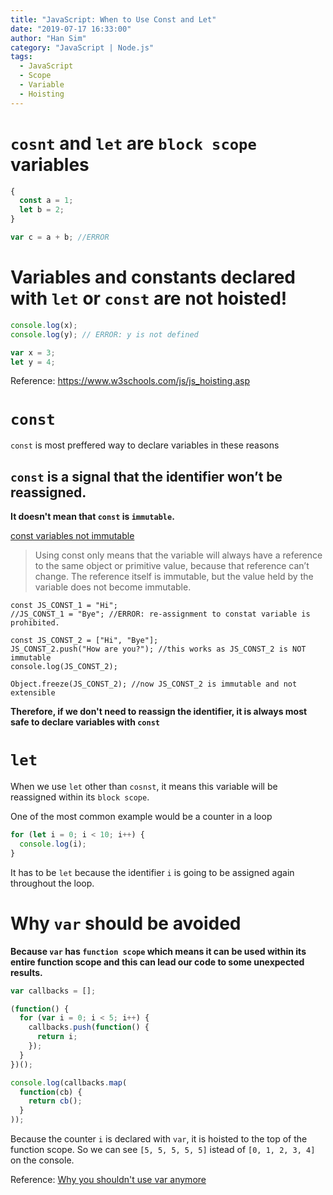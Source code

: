 ```yaml
---
title: "JavaScript: When to Use Const and Let"
date: "2019-07-17 16:33:00"
author: "Han Sim"
category: "JavaScript | Node.js"
tags:
  - JavaScript
  - Scope
  - Variable
  - Hoisting
---
```


# `cosnt` and `let` are `block scope` variables

```JavaScript
{
  const a = 1;
  let b = 2;
}

var c = a + b; //ERROR
```

# Variables and constants declared with `let` or `const` are not hoisted!

```JavaScript
console.log(x);
console.log(y); // ERROR: y is not defined

var x = 3;
let y = 4;
```

Reference: https://www.w3schools.com/js/js_hoisting.asp

# `const`

`const` is most preffered way to declare variables in these reasons

## `const` is a signal that the identifier won’t be reassigned.

**It doesn't mean that `const` is `immutable`.** 

[const variables not immutable](https://ponyfoo.com/articles/const-variables-not-immutable)

> Using const only means that the variable will always have a reference to the same object or primitive value, because that reference can’t change. The reference itself is immutable, but the value held by the variable does not become immutable.

```JavaScript{2,5}
const JS_CONST_1 = "Hi";
//JS_CONST_1 = "Bye"; //ERROR: re-assignment to constat variable is prohibited.

const JS_CONST_2 = ["Hi", "Bye"];
JS_CONST_2.push("How are you?"); //this works as JS_CONST_2 is NOT immutable
console.log(JS_CONST_2);

Object.freeze(JS_CONST_2); //now JS_CONST_2 is immutable and not extensible
```

**Therefore, if we don't need to reassign the identifier, it is always most safe to declare variables with `const`** 

# `let`

When we use `let` other than `cosnst`, it means this variable will be reassigned within its `block scope`. 

One of the most common example would be a counter in a loop

```JavaScript
for (let i = 0; i < 10; i++) {
  console.log(i);
}
```

It has to be `let` because the identifier `i` is going to be assigned again throughout the loop.

# Why `var` should be avoided

**Because `var` has `function scope` which means it can be used within its entire function scope and this can lead our code to some unexpected results.**

```JavaScript
var callbacks = [];

(function() {
  for (var i = 0; i < 5; i++) {
    callbacks.push(function() { 
      return i; 
    });
  }
})();

console.log(callbacks.map( 
  function(cb) { 
    return cb(); 
  } 
));
```

Because the counter `i` is declared with `var`, it is hoisted to the top of the function scope. So we can see `[5, 5, 5, 5, 5]` istead of `[0, 1, 2, 3, 4]` on the console.

Reference: [Why you shouldn't use var anymore](https://hackernoon.com/why-you-shouldnt-use-var-anymore-f109a58b9b70)

